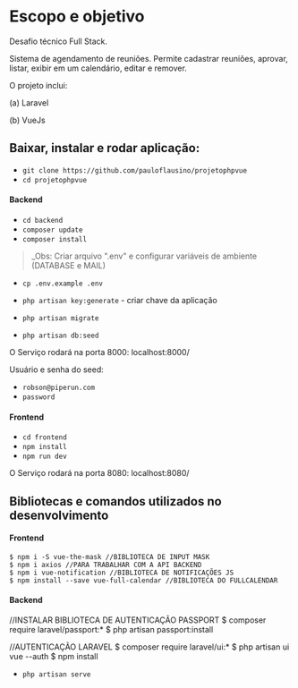 # Escopo e objetivo

Desafio técnico Full Stack.

Sistema de agendamento de reuniões. Permite cadastrar reuniões, aprovar, listar, exibir em um calendário, editar e remover.

O projeto inclui:

(a) Laravel

(b) VueJs

## Baixar, instalar e rodar aplicação:

- `git clone https://github.com/pauloflausino/projetophpvue`
- `cd projetophpvue`

#### Backend

- `cd backend`
- `composer update`
- `composer install`

> _Obs: Criar arquivo ".env" e configurar variáveis de ambiente (DATABASE e MAIL)

 
- `cp .env.example .env`
- `php artisan key:generate` - criar chave da aplicação

- `php artisan migrate`
- `php artisan db:seed`


O Serviço rodará na porta 8000: localhost:8000/

Usuário e senha do seed: 

- `robson@piperun.com`
- `password`

#### Frontend

- `cd frontend`
- `npm install`
- `npm run dev`

O Serviço rodará na porta 8080: localhost:8080/

## Bibliotecas e comandos utilizados no desenvolvimento

#### Frontend

```
$ npm i -S vue-the-mask //BIBLIOTECA DE INPUT MASK
$ npm i axios //PARA TRABALHAR COM A API BACKEND
$ npm i vue-notification //BIBLIOTECA DE NOTIFICAÇÕES JS
$ npm install --save vue-full-calendar //BIBLIOTECA DO FULLCALENDAR
```

#### Backend


//INSTALAR BIBLIOTECA DE AUTENTICAÇÃO PASSPORT
$ composer require laravel/passport:* 
$ php artisan passport:install 

//AUTENTICAÇÃO LARAVEL
$ composer require laravel/ui:*
$ php artisan ui vue --auth
$ npm install

- `php artisan serve`